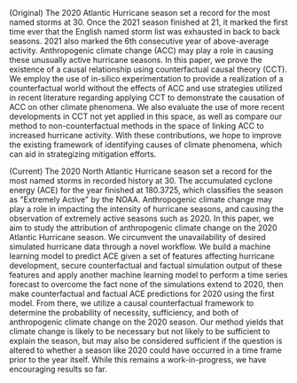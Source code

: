 (Original)
The 2020 Atlantic Hurricane season set a record for the most named storms at 30. Once the 2021 season finished at 21, it marked the first time ever that the English named storm list was exhausted in back to back seasons. 2021 also marked the 6th consecutive year of above-average activity. Anthropogenic climate change (ACC) may play a role in causing these unusually active hurricane seasons. In this paper, we prove the existence of a causal relationship using counterfactual causal theory (CCT). We employ the use of in-silico experimentation to provide a realization of a counterfactual world without the effects of ACC and use strategies utilized in recent literature regarding applying CCT to demonstrate the causation of ACC on other climate phenomena. We also evaluate the use of more recent developments in CCT not yet applied in this space, as well as compare our method to non-counterfactual methods in the space of linking ACC to increased hurricane activity. With these contributions, we hope to improve the existing framework of identifying causes of climate phenomena, which can aid in strategizing mitigation efforts.

(Current)
The 2020 North Atlantic Hurricane season set a record for the most named storms in recorded history at 30. The accumulated cyclone energy (ACE) for the year finished at 180.3725, which classifies the season as "Extremely Active" by the NOAA. Anthropogenic climate change may play a role in impacting the intensity of hurricane seasons, and causing the observation of extremely active seasons such as 2020. In this paper, we aim to study the attribution of anthropogenic climate change on the 2020 Atlantic Hurricane season. We circumvent the unavailability of desired simulated hurricane data through a novel workflow. We build a machine learning model to predict ACE given a set of features affecting hurricane development, secure counterfactual and factual simulation output of these features and apply another machine learning model to perform a time series forecast to overcome the fact none of the simulations extend to 2020, then make counterfactual and factual ACE predictions for 2020 using the first model. From there, we utilize a causal counterfactual framework to determine the probability of necessity, sufficiency, and both of anthropogenic climate change on the 2020 season. Our method yields that climate change is likely to be necessary but not likely to be sufficient to explain the season, but may also be considered sufficient if the question is altered to whether a season like 2020 could have occurred in a time frame prior to the year itself. While this remains a work-in-progress, we have encouraging results so far.

